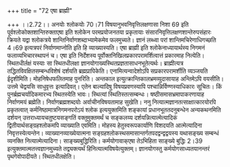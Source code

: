 +++
title = "72 एषा ब्राह्मी"

+++
।।2.72।। अनयोः श्लोकयोः 70।71 विषयानुभवनिवृत्तिलक्षणासा निशा 69 इति
पूर्वश्लोकोक्तशान्तिरुक्ताएषा इति श्लोकेन परमप्रयोजनतया प्रकृतायाः
संसारनिवृत्तिलक्षणशान्तेरुपसंहारः क्रियते यद्वा श्लोकत्रये
शान्तिनिर्वाणशब्दाभ्यामेकमेव फलमुच्यते। ज्ञानं लब्ध्वा परां
शान्तिमचिरेणाधिगच्छति 4।69 इत्यत्रपरं निर्वाणमाप्नोति इति हि
व्याख्यास्यति। एषा ब्राह्मी इति श्लोकेनाध्यायार्थस्य निगमनं
फलाव्यभिचारस्थापनं च। एषा इति निर्देशस्य
पूर्वोक्तनिखिलप्रकारपरामर्शित्वात्तं प्रकारमाह नित्येति। स्थितधीर्लक्षं
यस्याः सा स्थितधीलक्षा ज्ञानयोगाख्यस्थितप्रज्ञतासाधनभूतेत्यर्थः।
ब्राह्मीत्यत्र तद्धितविवक्षितसम्बन्धविशेषं दर्शयति ब्रह्मप्रापिकेति।
एनामित्यन्वादेशोऽपि सप्रकारपरामर्शीति व्यञ्जयति ईदृशीमिति।
मोहनिषेधफलितमाह पुनरिति। अन्तकाल इत्युत्क्रान्तिकालभ्रमव्युदासायाह
अन्तिमेऽपि वयसीति। उत्तमे चेद्वयसि साधुवृत्तः इत्यादिवत्। एतेन बाल्यादिषु
विषयप्रवणस्यापि पश्चान्निर्विण्णस्याधिकारः सूचितः। किं
पुनर्ब्रह्मचर्यादिकमारभ्य स्थितस्येति भावः। स्थित्यां
स्थितिस्तत्सम्बन्धः। षष्ठीसमासभ्रमापाकरणायाह निर्वाणमयं ब्रह्मेति।
निर्वाणब्रह्मशब्दयोः अर्वाचीनविषयतामाह सुखेति। ननु
नित्यात्मज्ञानतत्साक्षात्कारयोरपि प्रकृतत्वात्
कर्मनिष्ठामात्रनिगमनपरोऽयं श्लोक इत्ययुक्तमिति शङ्कायां
प्रधानभूततदनुबन्धेन अन्यकथनमिति दर्शयन् उत्तराध्यायचतुष्टयसङ्गतिं
वक्तुमुक्तमर्थं च सङ्कलय्य दर्शयन्नित्यात्मेत्यादिकं
द्वितीयार्थसङ्ग्रहश्लोकमपि व्याख्याति एवमिति। मोहस्य हेतुस्वरूपकार्याणि
विशदयति आत्मेत्यादिना निवृत्तस्येत्यन्तेन। व्याख्यानव्याख्येयात्मना
सङ्ग्रहश्लोकस्थसमासान्तर्गतपदद्वन्द्वद्वयस्य यथासङ्ख्य सम्बन्धं व्यनक्ति
नित्यात्मेत्यादिना। साङ्ख्यबुद्धिरिति। कर्मयोगावाक्एषा तेऽभिहिता साङ्ख्ये
बुद्धिः 2।39 इत्युक्तमात्मतत्त्वज्ञानमुच्यते तद्व्यक्त्यर्थं
हिनित्यात्मविषयेत्युक्तम्। ज्ञानयोगस्तु कर्मयोगसाध्यतयानन्तरं
पृथगेवोपादीयते। स्थितधीलक्षेति।